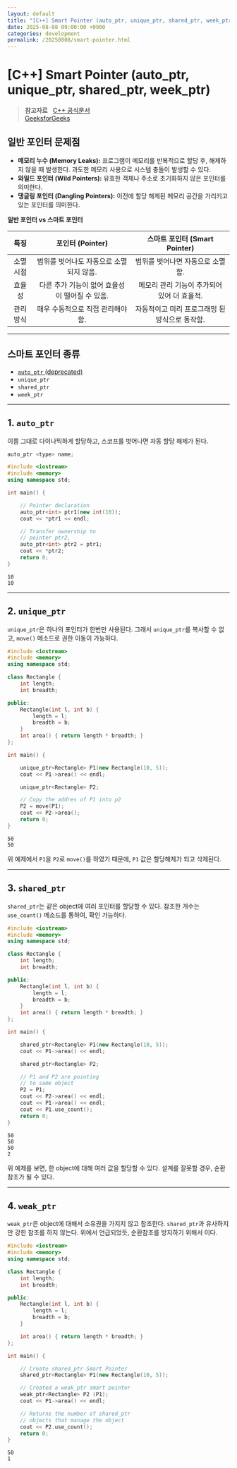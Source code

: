 ```yaml
---
layout: default
title: "[C++] Smart Pointer (auto_ptr, unique_ptr, shared_ptr, week_ptr)"
date: 2025-08-08 09:00:00 +0900
categories: development
permalink: /20250808/smart-pointer.html
---
```


# [C++] Smart Pointer (auto_ptr, unique_ptr, shared_ptr, week_ptr)

> **참고자료**  
> [C++ 공식문서](https://cplusplus.com/reference/memory/)  
> [GeeksforGeeks](https://www.geeksforgeeks.org/cpp/smart-pointers-cpp/)

## 일반 포인터 문제점

-   **메모리 누수 (Memory Leaks):** 프로그램이 메모리를 반복적으로 할당 후, 해제하지 않을 때 발생한다.
    과도한 메모리 사용으로 시스템 충돌이 발생할 수 있다.
-   **와일드 포인터 (Wild Pointers):** 유효한 객체나 주소로 초기화하지 않은 포인터를 의미한다.
-   **댕글링 포인터 (Dangling Pointers):** 이전에 할당 해제된 메모리 공간을 가리키고 있는 포인터를 의미한다.

**일반 포인터 vs 스마트 포인터**

|   특징    |                포인터 (Pointer)                |         스마트 포인터 (Smart Pointer)          |
| :-------: | :--------------------------------------------: | :--------------------------------------------: |
| 소멸 시점 |    범위를 벗어나도 자동으로 소멸되지 않음.     |        범위를 벗어나면 자동으로 소멸함.        |
|  효율성   | 다른 추가 기능이 없어 효율성이 떨어질 수 있음. |  메모리 관리 기능이 추가되어 있어 더 효율적.   |
| 관리방식  |       매우 수동적으로 직접 관리해야 함.        | 자동적이고 미리 프로그래밍 된 방식으로 동작함. |

---

## 스마트 포인터 종류

-   [`auto_ptr` (deprecated)](https://cplusplus.com/reference/memory/auto_ptr/)
-   `unique_ptr`
-   `shared_ptr`
-   `week_ptr`

---

## 1. `auto_ptr`

이름 그대로 다이나믹하게 할당하고, 스코프를 벗어나면 자동 할당 해제가 된다.

```cpp
auto_ptr <type> name;
```

```cpp
#include <iostream>
#include <memory>
using namespace std;

int main() {

    // Pointer declaration
    auto_ptr<int> ptr1(new int(10));
    cout << *ptr1 << endl;

    // Transfer ownership to
    // pointer ptr2,
    auto_ptr<int> ptr2 = ptr1;
    cout << *ptr2;
    return 0;
}
```

```
10
10
```

---

## 2. `unique_ptr`

`unique_ptr`은 하나의 포인터가 한번만 사용된다. 그래서 `unique_ptr`를 복사할 수 없고, `move()` 메소드로 권한 이동이 가능하다.

```cpp
#include <iostream>
#include <memory>
using namespace std;

class Rectangle {
    int length;
    int breadth;

public:
    Rectangle(int l, int b) {
        length = l;
        breadth = b;
    }
    int area() { return length * breadth; }
};

int main() {

    unique_ptr<Rectangle> P1(new Rectangle(10, 5));
    cout << P1->area() << endl;

    unique_ptr<Rectangle> P2;

    // Copy the addres of P1 into p2
    P2 = move(P1);
    cout << P2->area();
    return 0;
}
```

```
50
50
```

위 예제에서 `P1`을 `P2`로 `move()`를 하였기 때문에, `P1` 값은 할당해제가 되고 삭제된다.

---

## 3. `shared_ptr`

`shared_ptr`는 같은 object에 여러 포인터를 할당할 수 있다. 참조한 개수는 `use_count()` 메소드를 통하여, 확인 가능하다.

```cpp
#include <iostream>
#include <memory>
using namespace std;

class Rectangle {
    int length;
    int breadth;

public:
    Rectangle(int l, int b) {
        length = l;
        breadth = b;
    }
    int area() { return length * breadth; }
};

int main() {

    shared_ptr<Rectangle> P1(new Rectangle(10, 5));
    cout << P1->area() << endl;

    shared_ptr<Rectangle> P2;

    // P1 and P2 are pointing
    // to same object
    P2 = P1;
    cout << P2->area() << endl;
    cout << P1->area() << endl;
    cout << P1.use_count();
    return 0;
}
```

```
50
50
50
2
```

위 예제를 보면, 한 object에 대해 여러 값을 할당할 수 있다. 설계를 잘못할 경우, 순환 참조가 될 수 있다.

---

## 4. `weak_ptr`

`weak_ptr`은 object에 대해서 소유권을 가지지 않고 참조한다. `shared_ptr`과 유사하지만 강한 참조를 하지 않는다. 위에서 언급되었듯, 순환참조를 방지하기 위해서 이다.

```cpp
#include <iostream>
#include <memory>
using namespace std;

class Rectangle {
    int length;
    int breadth;

public:
    Rectangle(int l, int b) {
        length = l;
        breadth = b;
    }

    int area() { return length * breadth; }
};

int main() {

    // Create shared_ptr Smart Pointer
    shared_ptr<Rectangle> P1(new Rectangle(10, 5));

    // Created a weak_ptr smart pointer
    weak_ptr<Rectangle> P2 (P1);
    cout << P1->area() << endl;

    // Returns the number of shared_ptr
    // objects that manage the object
    cout << P2.use_count();
    return 0;
}
```

```
50
1
```
